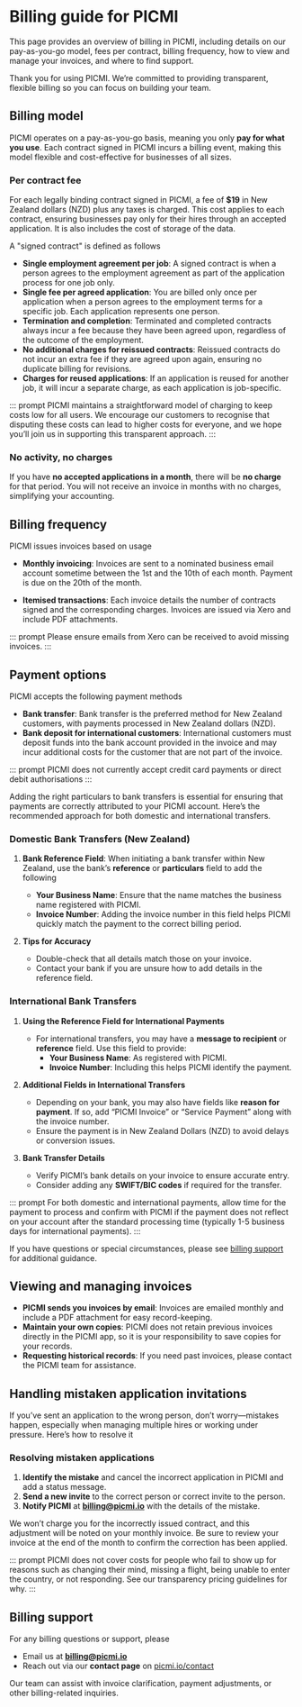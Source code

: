 # Billing guide for PICMI

This page provides an overview of billing in PICMI, including details on our pay-as-you-go model, fees per contract, billing frequency, how to view and manage your invoices, and where to find support.

Thank you for using PICMI. We’re committed to providing transparent, flexible billing so you can focus on building your team.

## Billing model

PICMI operates on a pay-as-you-go basis, meaning you only **pay for what you use**. Each contract signed in PICMI incurs a billing event, making this model flexible and cost-effective for businesses of all sizes.

### Per contract fee

For each legally binding contract signed in PICMI, a fee of **$19** in New Zealand dollars (NZD) plus any taxes is charged. This cost applies to each contract, ensuring businesses pay only for their hires through an accepted application. It is also includes the cost of storage of the data.

A "signed contract" is defined as follows

- **Single employment agreement per job**: A signed contract is when a person agrees to the employment agreement as part of the application process for one job only.
- **Single fee per agreed application**: You are billed only once per application when a person agrees to the employment terms for a specific job. Each application represents one person.
- **Termination and completion**: Terminated and completed contracts always incur a fee because they have been agreed upon, regardless of the outcome of the employment.
- **No additional charges for reissued contracts**: Reissued contracts do not incur an extra fee if they are agreed upon again, ensuring no duplicate billing for revisions.
- **Charges for reused applications**: If an application is reused for another job, it will incur a separate charge, as each application is job-specific.

::: prompt
PICMI maintains a straightforward model of charging to keep costs low for all users. We encourage our customers to recognise that disputing these costs can lead to higher costs for everyone, and we hope you’ll join us in supporting this transparent approach.
:::

### No activity, no charges

If you have **no accepted applications in a month**, there will be **no charge** for that period. You will not receive an invoice in months with no charges, simplifying your accounting.

## Billing frequency

PICMI issues invoices based on usage

* **Monthly invoicing**: Invoices are sent to a nominated business email account sometime between the 1st and the 10th of each month. Payment is due on the 20th of the month.

* **Itemised transactions**: Each invoice details the number of contracts signed and the corresponding charges. Invoices are issued via Xero and include PDF attachments.

::: prompt
Please ensure emails from Xero can be received to avoid missing invoices.
:::

## Payment options

PICMI accepts the following payment methods

- **Bank transfer**: Bank transfer is the preferred method for New Zealand customers, with payments processed in New Zealand dollars (NZD).
- **Bank deposit for international customers**: International customers must deposit funds into the bank account provided in the invoice and may incur additional costs for the customer that are not part of the invoice.

::: prompt
PICMI does not currently accept credit card payments or direct debit authorisations
:::

Adding the right particulars to bank transfers is essential for ensuring that payments are correctly attributed to your PICMI account. Here’s the recommended approach for both domestic and international transfers.

<explanation>

### Domestic Bank Transfers (New Zealand)

1. **Bank Reference Field**: When initiating a bank transfer within New Zealand, use the bank’s **reference** or **particulars** field to add the following
    - **Your Business Name**: Ensure that the name matches the business name registered with PICMI.
    - **Invoice Number**: Adding the invoice number in this field helps PICMI quickly match the payment to the correct billing period.

2. **Tips for Accuracy**
    - Double-check that all details match those on your invoice.
    - Contact your bank if you are unsure how to add details in the reference field.

### International Bank Transfers

1. **Using the Reference Field for International Payments**
    - For international transfers, you may have a **message to recipient** or **reference** field. Use this field to provide:
        - **Your Business Name**: As registered with PICMI.
        - **Invoice Number**: Including this helps PICMI identify the payment.

2. **Additional Fields in International Transfers**
    - Depending on your bank, you may also have fields like **reason for payment**. If so, add “PICMI Invoice” or “Service Payment” along with the invoice number.
    - Ensure the payment is in New Zealand Dollars (NZD) to avoid delays or conversion issues.

3. **Bank Transfer Details**
    - Verify PICMI’s bank details on your invoice to ensure accurate entry.
    - Consider adding any **SWIFT/BIC codes** if required for the transfer.

::: prompt
For both domestic and international payments, allow time for the payment to process and confirm with PICMI if the payment does not reflect on your account after the standard processing time (typically 1-5 business days for international payments).
:::
</explanation>

If you have questions or special circumstances, please see [billing support](#billing-support) for additional guidance.

## Viewing and managing invoices

- **PICMI sends you invoices by email**: Invoices are emailed monthly and include a PDF attachment for easy record-keeping.
- **Maintain your own copies**: PICMI does not retain previous invoices directly in the PICMI app, so it is your responsibility to save copies for your records.
- **Requesting historical records**: If you need past invoices, please contact the PICMI team for assistance.

## Handling mistaken application invitations

If you’ve sent an application to the wrong person, don’t worry—mistakes happen, especially when managing multiple hires or working under pressure. Here’s how to resolve it

<explanation>

### Resolving mistaken applications
1. **Identify the mistake** and cancel the incorrect application in PICMI and add a status message.
2. **Send a new invite** to the correct person or correct invite to the person.
3. **Notify PICMI** at **billing@picmi.io** with the details of the mistake.

</explanation>

We won’t charge you for the incorrectly issued contract, and this adjustment will be noted on your monthly invoice. Be sure to review your invoice at the end of the month to confirm the correction has been applied.

::: prompt
PICMI does not cover costs for people who fail to show up for reasons such as changing their mind, missing a flight, being unable to enter the country, or not responding. See our transparency pricing guidelines for why.
:::

## Billing support

For any billing questions or support, please

- Email us at **billing@picmi.io**
- Reach out via our **contact page** on [picmi.io/contact](https://picmi.io/contact)

Our team can assist with invoice clarification, payment adjustments, or other billing-related inquiries.
